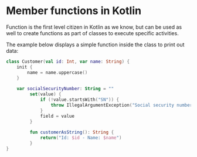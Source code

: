# Member functions in Kotlin

Function is the first level citizen in Kotlin as we know, but can be used as well to create functions as part of classes to execute specific activities.

The example below displays a simple function inside the class to print out data:

``` kotlin
class Customer(val id: Int, var name: String) {
    init {
        name = name.uppercase()
    }
    
    var socialSecurityNumber: String = ""
    	 set(value) {
             if (!value.startsWith("SN")) {
                 throw IllegalArgumentException("Social security number should start with SN")
             }
             field = value
         }
         
         fun customerAsString(): String {
             return("Id: $id - Name: $name")
         }
}
```
